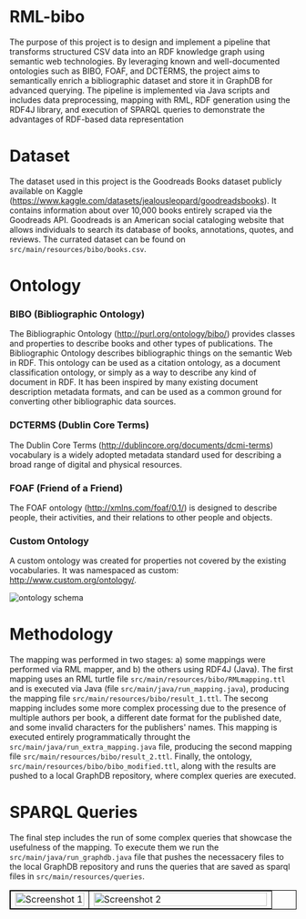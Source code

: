 # RML-bibo
The purpose of this project is to design and implement a pipeline that transforms structured CSV data into an RDF knowledge graph using semantic web technologies. By leveraging known and well-documented ontologies such as BIBO, FOAF, and DCTERMS, the project aims to semantically enrich a bibliographic dataset and store it in GraphDB for advanced querying. The pipeline is implemented via Java scripts and includes data preprocessing, mapping with RML, RDF generation using the RDF4J library, and execution of SPARQL queries to demonstrate the advantages of RDF-based data representation

# Dataset
The dataset used in this project is the Goodreads Books dataset publicly available on Kaggle (https://www.kaggle.com/datasets/jealousleopard/goodreadsbooks). It contains information about over 10,000 books entirely scraped via the Goodreads API.  Goodreads is an American social cataloging website that allows individuals to search its database of books, annotations, quotes, and reviews. The currated dataset can be found on `src/main/resources/bibo/books.csv`.

# Ontology
### BIBO (Bibliographic Ontology) 

The Bibliographic Ontology (http://purl.org/ontology/bibo/) provides classes and properties to describe books and other types of publications. The Bibliographic Ontology describes bibliographic things on the semantic Web in RDF. This ontology can be used as a citation ontology, as a document classification ontology, or simply as a way to describe any kind of document in RDF. It has been inspired by many existing document description metadata formats, and can be used as a common ground for converting other bibliographic data sources.


### DCTERMS (Dublin Core Terms) 

The Dublin Core Terms (http://dublincore.org/documents/dcmi-terms) vocabulary is a widely adopted metadata standard used for describing a broad range of digital and physical resources.


### FOAF (Friend of a Friend) 

The FOAF ontology (http://xmlns.com/foaf/0.1/) is designed to describe people, their activities, and their relations to other people and objects.


### Custom Ontology 

A custom ontology was created for properties not covered by the existing vocabularies. It was namespaced as custom: http://www.custom.org/ontology/.


![ontology schema](https://github.com/user-attachments/assets/c63a2e8c-7422-4a0a-ab12-d8314ec68422)

# Methodology

The mapping was performed in two stages: a) some mappings were performed via RML mapper, and b) the others using RDF4J (Java). The first mapping uses an RML turtle file `src/main/resources/bibo/RMLmapping.ttl` and is executed via Java (file `src/main/java/run_mapping.java`), producing the mapping file `src/main/resources/bibo/result_1.ttl`. The secong mapping includes some more complex processing due to the presence of multiple authors per book, a different date format for the published date, and some invalid characters for the publishers' names. This mapping is executed entirely programmatically throught the `src/main/java/run_extra_mapping.java` file, producing the second mapping file `src/main/resources/bibo/result_2.ttl`. Finally, the ontology, `src/main/resources/bibo/bibo_modified.ttl`, along with the results are pushed to a local GraphDB repository, where complex queries are executed.

# SPARQL Queries

The final step includes the run of some complex queries that showcase the usefulness of the mapping. To execute them we run the `src/main/java/run_graphdb.java` file that pushes the necessacery files to the local GraphDB repository and runs the queries that are saved as sparql files in `src/main/resources/queries`.


<table cellspacing="0" cellpadding="0" style="width: 100%; border: 1px solid black; border-collapse: collapse;">
  <tr>
    <td style="width: 30%; border: 1px solid black; text-align: right; vertical-align: bottom;">
      <img src="https://github.com/user-attachments/assets/93d139e9-8f5e-4a07-b001-4c61b4acb36b" alt="Screenshot 1" style="width: 100%; display: block;"/>
    </td>
    <td style="width: 70%; border: 1px solid black; text-align: left; vertical-align: top;">
      <img src="https://github.com/user-attachments/assets/52c37dd8-2fd1-4b8c-8470-94f6ba0fe12a" alt="Screenshot 2" style="width: 100%; display: block;"/>
    </td>
  </tr>
</table>







